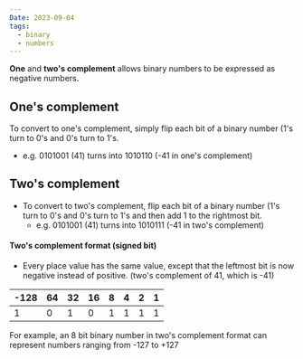 ```yaml
---
Date: 2023-09-04
tags:
  - binary
  - numbers
---
```




**One** and **two's complement** allows binary numbers to be expressed as negative numbers.

## One's complement

To convert to one's complement, simply flip each bit of a binary number (1's turn to 0's and 0's turn to 1's.
- e.g. 0101001 (41) turns into 1010110 (-41 in one's complement) 
## Two's complement

- To convert to two's complement, flip each bit of a binary number (1's turn to 0's and 0's turn to 1's and then add 1 to the rightmost bit.
	- e.g. 0101001 (41) turns into 1010111 (-41 in two's complement) 

#### Two's complement format (signed bit)

- Every place value has the same value, except that the leftmost bit is now negative instead of positive. (two's complement of 41, which is -41)

|-128|64 |32 |16 |8  |4  |2  |1  |
|-|-|-|-|-|-|-|-|
|1|0|1|0|1|1|1|1| 

For example, an 8 bit binary number in two's complement format can represent numbers ranging from -127 to +127



